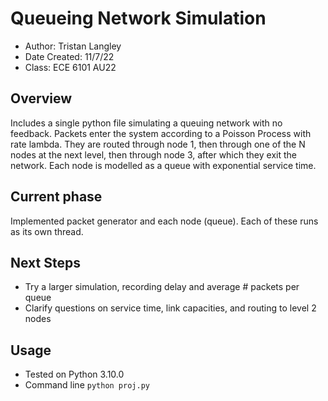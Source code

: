 # Queueing Network Simulation

- Author: Tristan Langley
- Date Created: 11/7/22
- Class: ECE 6101 AU22

## Overview
Includes a single python file simulating a queuing network with no feedback. Packets enter the system
according to a Poisson Process with rate lambda. They are routed through node 1, then through one of
the N nodes at the next level, then through node 3, after which they exit the network. Each node is 
modelled as a queue with exponential service time.

## Current phase
Implemented packet generator and each node (queue). Each of these runs as its own thread.

## Next Steps
- Try a larger simulation, recording delay and average # packets per queue
- Clarify questions on service time, link capacities, and routing to level 2 nodes

## Usage
- Tested on Python 3.10.0
- Command line `python proj.py`
